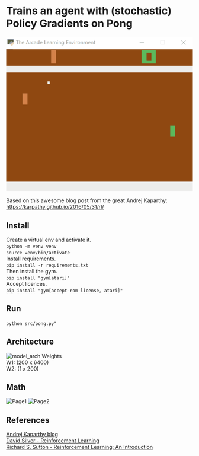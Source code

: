 # Trains an agent with (stochastic) Policy Gradients on Pong

![game](media/Game.gif)

Based on this awesome blog post from the great Andrej Kaparthy: https://karpathy.github.io/2016/05/31/rl/  

## Install
Create a virtual env and activate it.  
```python -m venv venv```  
```source venv/bin/activate```  
Install requirements.  
```pip install -r requirements.txt```  
Then install the gym.  
```pip install "gym[atari]"```  
Accept licences.  
```pip install "gym[accept-rom-license, atari]"```
## Run
```python src/pong.py"```  

## Architecture
![model_arch](architecture/myfile.dot.png)
Weights  
W1: (200 x 6400)  
W2: (1 x 200)  

## Math
![Page1](media/Page1.png)
![Page2](media/Page2.png)

## References
[Andrej Kaparthy blog](https://karpathy.github.io/2016/05/31/rl/)  
[David Silver - Reinforcement Learning](https://www.davidsilver.uk/teaching/)  
[Richard S. Sutton - Reinforcement Learning: An Introduction](http://www.incompleteideas.net/book/the-book.html)


